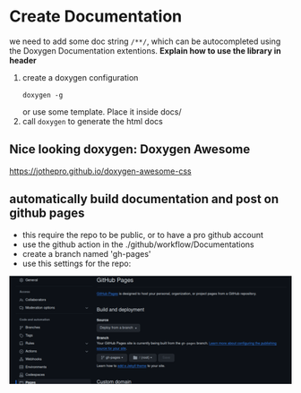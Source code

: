 # Create Documentation 

we need to add some doc string ``` /**/ ```, which can be autocompleted
using the Doxygen Documentation extentions. 
**Explain how to use the library in header**

1. create a doxygen configuration
    ```shell
    doxygen -g
    ```
    or use some template. Place it inside docs/
2. call ``` doxygen ``` to generate the html docs

## Nice looking doxygen: Doxygen Awesome
https://jothepro.github.io/doxygen-awesome-css

## automatically build documentation and post on github pages

- this require the repo to be public, or to have a pro github account
- use the github action in the ./github/workflow/Documentations
- create a branch named 'gh-pages'
- use this settings for the repo:

![settings repo pages](docs/img/repo_settings.png)